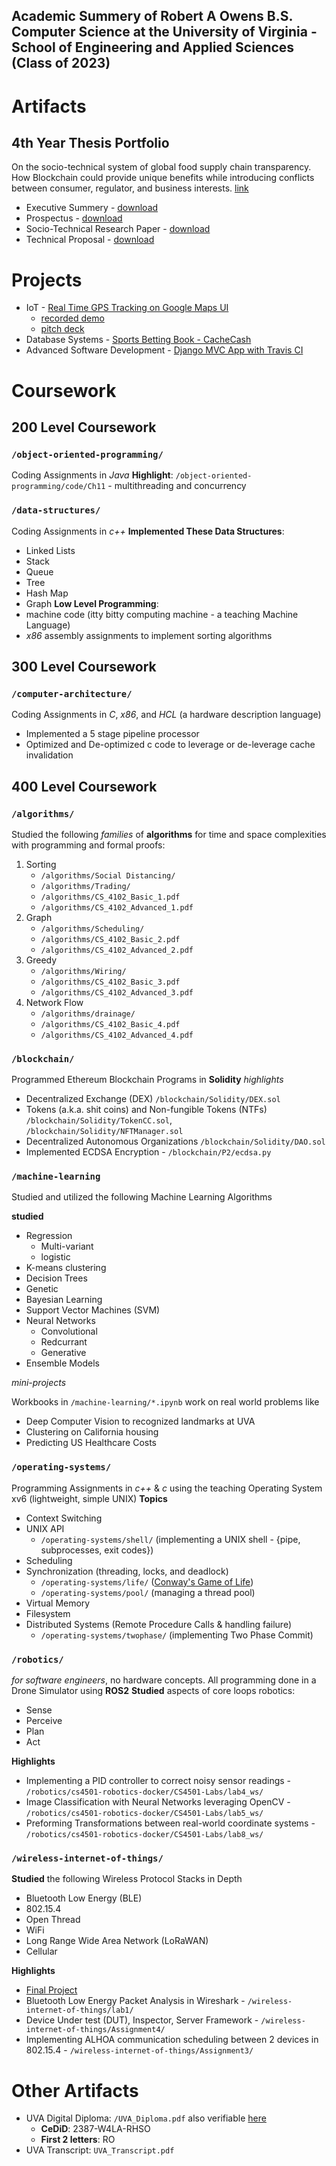 Academic Summery of Robert A Owens B.S. Computer Science at the University of Virginia - School of Engineering and Applied Sciences (Class of 2023)
--

# Artifacts

## 4th Year Thesis Portfolio
On the socio-technical system of global food supply chain transparency. How Blockchain could provide unique benefits while introducing conflicts between consumer, regulator, and business interests. [link](https://libraetd.lib.virginia.edu/public_view/6108vc24j)
- Executive Summery - [download](https://libraetd.lib.virginia.edu/downloads/2f75r925w?filename=Owens_Robert_Executive_Summery.pdf)
- Prospectus - [download](https://libraetd.lib.virginia.edu/downloads/vm40xs83p?filename=Owens_Robert_Prospectus.pdf)
- Socio-Technical Research Paper - [download](https://libraetd.lib.virginia.edu/downloads/q524jq016?filename=Owens_Robert_STS_Research_Paper)
- Technical Proposal - [download](https://libraetd.lib.virginia.edu/downloads/8623hz84q?filename=Owens_Robert_Technical_Report.pdf)

# Projects
- IoT - [Real Time GPS Tracking on Google Maps UI](https://github.com/robbieowens15/UVA_CS4501_S23_IoT_FINAL_PROJECT)
    - [recorded demo](https://www.youtube.com/watch?v=llaM1Ok9kuk)
    - [pitch deck](https://docs.google.com/presentation/d/1wdEMc5fuZC-7Zq7lYcGgHamXlNqLyQfKI4Hl6TadLBU/edit#slide=id.p)
- Database Systems - [Sports Betting Book - CacheCash](https://github.com/robbieowens15/cachecash)
- Advanced Software Development - [Django MVC App with Travis CI](https://github.com/robbieowens15/UVA_CS_3240_Project)

# Coursework
## 200 Level Coursework
### `/object-oriented-programming/`
Coding Assignments in *Java*
**Highlight**: `/object-oriented-programming/code/Ch11` - multithreading and concurrency
### `/data-structures/`
Coding Assignments in *c++*
**Implemented These Data Structures**:
- Linked Lists
- Stack
- Queue
- Tree
- Hash Map
- Graph
**Low Level Programming**:
- machine code (itty bitty computing machine - a teaching Machine Language)
- *x86* assembly assignments to implement sorting algorithms
## 300 Level Coursework
### `/computer-architecture/`
Coding Assignments in *C*, *x86*, and *HCL* (a hardware description language)
- Implemented a 5 stage pipeline processor
- Optimized and De-optimized c code to leverage or de-leverage cache invalidation 
## 400 Level Coursework
### `/algorithms/`
Studied the following *families* of **algorithms** for time and space complexities with programming and formal proofs: 
1. Sorting
    - `/algorithms/Social Distancing/`
    - `/algorithms/Trading/`
    - `/algorithms/CS_4102_Basic_1.pdf`
    - `/algorithms/CS_4102_Advanced_1.pdf`
2. Graph
    - `/algorithms/Scheduling/`
    - `/algorithms/CS_4102_Basic_2.pdf`
    - `/algorithms/CS_4102_Advanced_2.pdf`
3. Greedy
    - `/algorithms/Wiring/`
    - `/algorithms/CS_4102_Basic_3.pdf`
    - `/algorithms/CS_4102_Advanced_3.pdf`
4. Network Flow
    - `/algorithms/drainage/`
    - `/algorithms/CS_4102_Basic_4.pdf`
    - `/algorithms/CS_4102_Advanced_4.pdf`

### `/blockchain/`
Programmed Ethereum Blockchain Programs in **Solidity**
*highlights*
- Decentralized Exchange (DEX) `/blockchain/Solidity/DEX.sol`
- Tokens (a.k.a. shit coins) and Non-fungible Tokens (NTFs) `/blockchain/Solidity/TokenCC.sol`, `/blockchain/Solidity/NFTManager.sol`
- Decentralized Autonomous Organizations `/blockchain/Solidity/DAO.sol`
- Implemented ECDSA Encryption - `/blockchain/P2/ecdsa.py`
### `/machine-learning`
Studied and utilized the following Machine Learning Algorithms

**studied**
- Regression
    - Multi-variant
    - logistic
- K-means clustering
- Decision Trees
- Genetic
- Bayesian Learning 
- Support Vector Machines (SVM)
- Neural Networks
    - Convolutional 
    - Redcurrant
    - Generative 
- Ensemble Models

*mini-projects*

Workbooks in `/machine-learning/*.ipynb` work on real world problems like
- Deep Computer Vision to recognized landmarks at UVA
- Clustering on California housing
- Predicting US Healthcare Costs
### `/operating-systems/`
Programming Assignments in *c++* & *c* using the teaching Operating System xv6 (lightweight, simple UNIX)
**Topics**
- Context Switching
- UNIX API
    - `/operating-systems/shell/` (implementing a UNIX shell - {pipe, subprocesses, exit codes})
- Scheduling
- Synchronization (threading, locks, and deadlock)
    - `/operating-systems/life/` ([Conway's Game of Life](https://en.wikipedia.org/wiki/Conway%27s_Game_of_Life))
    - `/operating-systems/pool/` (managing a thread pool)
- Virtual Memory
- Filesystem
- Distributed Systems (Remote Procedure Calls & handling failure)
    - `/operating-systems/twophase/` (implementing Two Phase Commit)
### `/robotics/`
*for software engineers*, no hardware concepts. All programming done in a Drone Simulator using **ROS2**
**Studied** aspects of core loops robotics:
- Sense
- Perceive
- Plan
- Act

**Highlights**
- Implementing a PID controller to correct noisy sensor readings - `/robotics/cs4501-robotics-docker/CS4501-Labs/lab4_ws/`
- Image Classification with Neural Networks leveraging OpenCV - `/robotics/cs4501-robotics-docker/CS4501-Labs/lab5_ws/`
- Preforming Transformations between real-world coordinate systems - `/robotics/cs4501-robotics-docker/CS4501-Labs/lab8_ws/`
### `/wireless-internet-of-things/`
**Studied** the following Wireless Protocol Stacks in Depth
- Bluetooth Low Energy (BLE)
- 802.15.4
- Open Thread
- WiFi
- Long Range Wide Area Network (LoRaWAN)
- Cellular

**Highlights**

- [Final Project](https://github.com/robbieowens15/UVA_CS4501_S23_IoT_FINAL_PROJECT)
- Bluetooth Low Energy Packet Analysis in Wireshark - `/wireless-internet-of-things/lab1/`
- Device Under test (DUT), Inspector, Server Framework - `/wireless-internet-of-things/Assignment4/`
- Implementing ALHOA communication scheduling between 2 devices in 802.15.4 - `/wireless-internet-of-things/Assignment3/`

# Other Artifacts
- UVA Digital Diploma: `/UVA_Diploma.pdf`
also verifiable [here](https://registrar.virginia.edu/cecredential/validation)
    - **CeDiD**: 2387-W4LA-RHSO
    - **First 2 letters**: RO
- UVA Transcript: `UVA_Transcript.pdf`